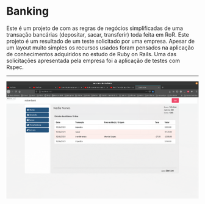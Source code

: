 # Banking
Este é um projeto de com as regras de negócios simplificadas de uma transação bancárias (depositar, sacar, transferir) toda feita em RoR.
Este projeto é um resultado de um teste solicitado por uma empresa. Apesar de um layout muito simples os recursos usados foram pensados na
aplicação de conhecimentos adquiridos no estudo de Ruby on Rails. Uma das solicitações apresentada pela empresa foi a aplicação de testes com Rspec.
<br />
<hr />
<p>
  <a href='https://bank-nobe.herokuapp.com/' target='_blank'></a>
</p>
<img src="https://github.com/wlosantos/Banking/blob/master/app/assets/images/bank.png" alt='W3n Bank' />
